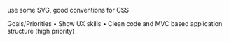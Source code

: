 use some SVG, good conventions for CSS

Goals/Priorities
• Show UX skills
• Clean code and MVC based application structure (high priority)
